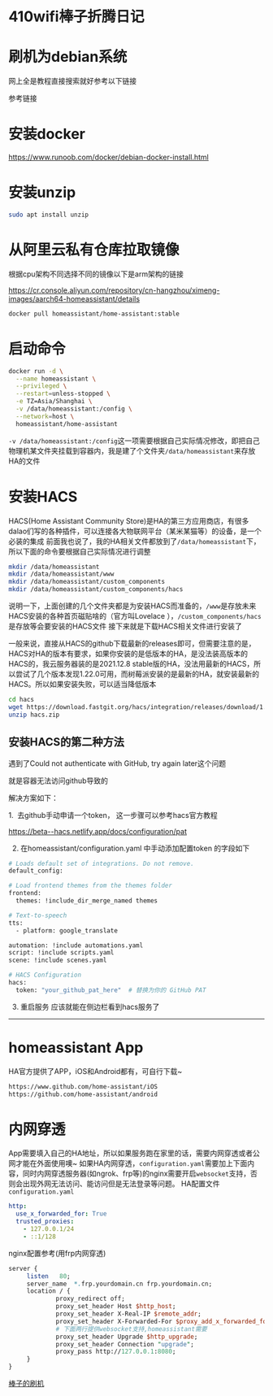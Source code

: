 # 410wifi棒子折腾日记

# 刷机为debian系统

网上全是教程直接搜索就好参考以下链接

<a url='https://blog.csdn.net/qq_44774198/article/details/129812022' target='_blank'>参考链接</a>

# 安装docker

https://www.runoob.com/docker/debian-docker-install.html

# 安装unzip

```bash
sudo apt install unzip
```

# 从阿里云私有仓库拉取镜像

根据cpu架构不同选择不同的镜像以下是arm架构的链接

https://cr.console.aliyun.com/repository/cn-hangzhou/ximeng-images/aarch64-homeassistant/details

```bash
docker pull homeassistant/home-assistant:stable

```

# 启动命令

```bash
docker run -d \
  --name homeassistant \
  --privileged \
  --restart=unless-stopped \
  -e TZ=Asia/Shanghai \
  -v /data/homeassistant:/config \
  --network=host \
  homeassistant/home-assistant
```

`-v /data/homeassistant:/config`这一项需要根据自己实际情况修改，即把自己物理机某文件夹挂载到容器内，我是建了个文件夹`/data/homeassistant`来存放HA的文件

# 安装HACS

HACS(Home Assistant Community Store)是HA的第三方应用商店，有很多dalao们写的各种插件，可以连接各大物联网平台（某米某猫等）的设备，是一个必装的集成 前面我也说了，我的HA相关文件都放到了`/data/homeassistant`下，所以下面的命令要根据自己实际情况进行调整

```bash
mkdir /data/homeassistant
mkdir /data/homeassistant/www
mkdir /data/homeassistant/custom_components
mkdir /data/homeassistant/custom_components/hacs

```

说明一下，上面创建的几个文件夹都是为安装HACS而准备的，`/www`是存放未来HACS安装的各种首页磁贴啥的（官方叫Lovelace ），`/custom_components/hacs`是存放等会要安装的HACS文件 接下来就是下载HACS相关文件进行安装了

一般来说，直接从HACS的github下载最新的releases即可，但需要注意的是，HACS对HA的版本有要求，如果你安装的是低版本的HA，是没法装高版本的HACS的，我云服务器装的是2021.12.8 stable版的HA，没法用最新的HACS，所以尝试了几个版本发现1.22.0可用，而树莓派安装的是最新的HA，就安装最新的HACS。所以如果安装失败，可以适当降低版本

```bash
cd hacs
wget https://download.fastgit.org/hacs/integration/releases/download/1.22.0/hacs.zip
unzip hacs.zip

```

## 安装HACS的第二种方法

遇到了Could not authenticate with GitHub, try again later这个问题

就是容器无法访问github导致的

解决方案如下：

1.  去github手动申请一个token， 这一步骤可以参考hacs官方教程

https://beta--hacs.netlify.app/docs/configuration/pat

2. 在homeassistant/configuration.yaml 中手动添加配置token 的字段如下

```bash
# Loads default set of integrations. Do not remove.
default_config:

# Load frontend themes from the themes folder
frontend:
  themes: !include_dir_merge_named themes

# Text-to-speech
tts:
  - platform: google_translate

automation: !include automations.yaml
script: !include scripts.yaml
scene: !include scenes.yaml

# HACS Configuration
hacs:
  token: "your_github_pat_here"  # 替换为你的 GitHub PAT
```

3. 重启服务 应该就能在侧边栏看到hacs服务了

---

# **homeassistant App**

HA官方提供了APP，iOS和Android都有，可自行下载~

```bash
https://www.github.com/home-assistant/iOS
https://github.com/home-assistant/android

```

# 内网穿透

App需要填入自己的HA地址，所以如果服务跑在家里的话，需要内网穿透或者公网才能在外面使用噢~ 如果HA内网穿透，`configuration.yaml`需要加上下面内容，同时内网穿透服务器(如ngrok、frp等)的nginx需要开启`websocket`支持，否则会出现外网无法访问、能访问但是无法登录等问题。 HA配置文件`configuration.yaml`

```yaml
http:
  use_x_forwarded_for: True
  trusted_proxies:
    - 127.0.0.1/24
    - ::1/128
```

nginx配置参考(用frp内网穿透)

```perl
server {
     listen	  80;
     server_name  *.frp.yourdomain.cn frp.yourdomain.cn;
     location / {
             proxy_redirect off;
             proxy_set_header Host $http_host;
             proxy_set_header X-Real-IP $remote_addr;
             proxy_set_header X-Forwarded-For $proxy_add_x_forwarded_for;
             # 下面两行提供websocket支持,homeassistant需要
             proxy_set_header Upgrade $http_upgrade;
             proxy_set_header Connection "upgrade";
             proxy_pass http://127.0.0.1:8080;
     }
}
```

[棒子的刷机](https://www.notion.so/152884978dd88027be45d207651edb46?pvs=21)
